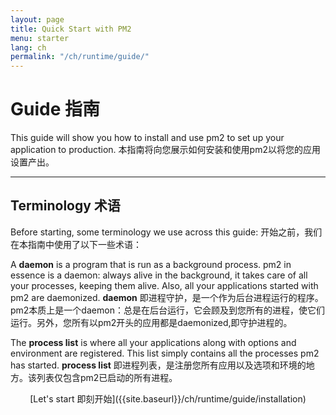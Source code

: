 ```yaml
---
layout: page
title: Quick Start with PM2
menu: starter
lang: ch
permalink: "/ch/runtime/guide/"
---
```


# Guide 指南

This guide will show you how to install and use pm2 to set up your application to production.
本指南将向您展示如何安装和使用pm2以将您的应用设置产出。

---

## Terminology 术语

Before starting, some terminology we use across this guide: 
开始之前，我们在本指南中使用了以下一些术语：

A **daemon** is a program that is run as a background process. pm2 in essence is a daemon: always alive in the background, it takes care of all your processes, keeping them alive. Also, all your applications started with pm2 are daemonized.
**daemon** 即进程守护，是一个作为后台进程运行的程序。 pm2本质上是一个daemon：总是在后台运行，它会顾及到您所有的进程，使它们运行。另外，您所有以pm2开头的应用都是daemonized,即守护进程的。

The **process list** is where all your applications along with options and environment are registered. This list simply contains all the processes pm2 has started.
**process list** 即进程列表，是注册您所有应用以及选项和环境的地方。该列表仅包含pm2已启动的所有进程。

<p align="center">[Let's start 即刻开始]({{site.baseurl}}/ch/runtime/guide/installation)</p>
